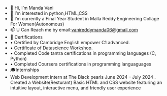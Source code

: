- 👋 Hi, I’m Manda Vani
- 👀 I’m interested in python,HTML,CSS
- 🌱 I’m currently a Final Year Student in Malla Reddy Engineering Collage For Women(Autonomous)
- 📫 U Can Reach me by email:vanireddymanda06@gmail.com
- 📜 Certifications
- • Certified by Cambridge English empower C1 advanced.
- • Certificate of Datascience Workshop.
- • Completed Code tantra certifications in programming languages (C, Python)
- • Completed Coursera certifications in programming languaguages
- 🎓Internships
- Web Development intern at The Black pearls June 2024 – July 2024
. Created a Website(Resturant)
Basic HTML and CSS website featuring an intuitive layout, interactive menu, and friendly user
experience

<!---
mandavanireddy10/mandavanireddy10 is a ✨ special ✨ repository because its `README.md` (this file) appears on your GitHub profile.
You can click the Preview link to take a look at your changes.
--->
